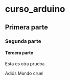 # curso\_arduino

## Primera parte

### Segunda parte

#### Tercera parte



Esta es otra prueba



Adiós Mundo cruel

